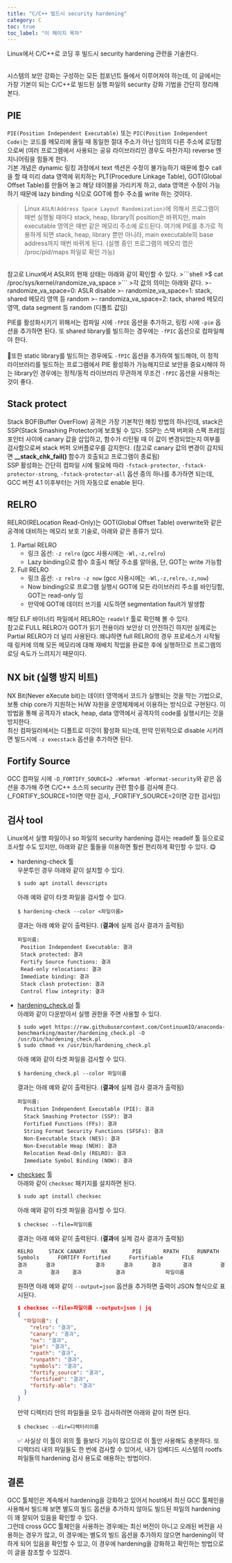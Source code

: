 ```yaml
---
title: "C/C++ 빌드시 security hardening"
category: C
toc: true
toc_label: "이 페이지 목차"
---
```


Linux에서 C/C++로 코딩 후 빌드시 security hardening 관련을 기술한다.

<br>
시스템의 보안 강화는 구성하는 모든 컴포넌트 들에서 이루어져야 하는데, 이 글에서는 가장 기본이 되는 C/C++로 빌드된 실행 파일의 security 강화 기법을 간단히 정리해 본다.

## PIE
`PIE(Position Independent Executable)` 또는 `PIC(Position Independent Code)`는 코드를 메모리에 올릴 때 동일한 절대 주소가 아닌 임의의 다른 주소에 로딩함으로써 (여러 프로그램에서 사용되는 공유 라이브러리인 경우도 마찬가지) reverse 엔지니어링을 힘들게 한다.  
기본 개념은 dynamic 링킹 과정에서 text 섹션은 수정이 불가능하기 때문에 함수 call을 할 때 미리 data 영역에 위치하는 PLT(Procedure Linkage Table), GOT(Global Offset Table)를 만들어 놓고 해당 테이블을 가리키게 하고, data 영역은 수정이 가능하기 때문에 lazy binding 식으로 GOT에 함수 주소를 write 하는 것이다.
> Linux `ASLR(Address Space Layout Randomization)`에 의해서 프로그램이 매번 실행될 때마다 stack, heap, library의 position은 바뀌지만, main executable 영역은 매번 같은 메모리 주소에 로드된다. 여기에 PIE를 추가로 적용하게 되면 stack, heap, library 뿐만 아니라, main executable의 base address까지 매번 바뀌게 된다. (실행 중인 프로그램의 메모리 맵은 /proc/pid/maps 파일로 확인 가능)  
<br>
참고로 Linux에서 ASLR의 현재 상태는 아래와 같이 확인할 수 있다.
>```shell
>$ cat /proc/sys/kernel/randomize_va_space
>```
>각 값의 의미는 아래와 같다.
>- randomize_va_space=0: ASLR disable
>- randomize_va_space=1: stack, shared 메모리 영역 등 random
>- randomiza_va_space=2: tack, shared 메모리 영역, data segment 등 random (디폴트 값임)

PIE를 활성화시키기 위해서는 컴파일 시에 `-fPIE` 옵션을 추가하고, 링킹 시에 `-pie` 옵션을 추가하면 된다. 또 shared library를 빌드하는 경우에는 `-fPIC` 옵션으로 컴파일해야 한다.  
<br>
🚩또한 static library를 빌드하는 경우에도 `-fPIC` 옵션을 추가하여 빌드해야, 이 정적 라이브러리를 빌드하는 프로그램에서 PIE 활성화가 가능해지므로 보안을 중요시해야 하는 library인 경우에는 정적/동적 라이브러리 무관하게 무조건 `-fPIC` 옵션을 사용하는 것이 좋다.

## Stack protect
Stack BOF(Buffer OverFlow) 공격은 가장 기본적인 해킹 방법의 하나인데, stack은 SSP(Stack Smashing Protector)에 보호될 수 있다. SSP는 스택 버퍼와 스팩 프레임 포인터 사이에 canary 값을 삽입하고, 함수가 리턴될 때 이 값이 변경되었는지 여부를 검사함으로써 stack 버퍼 오버플로우를 감지한다. (참고로 canary 값의 변경이 감지되면 **__stack_chk_fail()** 함수가 호출되고 프로그램이 종료됨)  
SSP 활성화는 간단히 컴파일 시에 필요에 따라 `-fstack-protector`, `-fstack-protector-strong`, `-fstack-protector-all` 옵션 중의 하나를 추가하면 되는데, GCC 버전 4.1 이후부터는 거의 자동으로 enable 된다.

## RELRO
RELRO(RELocation Read-Only)는 GOT(Global Offset Table) overwrite와 같은 공격에 대비하는 메모리 보호 기술로, 아래와 같은 종류가 있다.
1. Partial RELRO
   - 링크 옵션: `-z relro` (gcc 사용시에는 `-Wl,-z,relro`)
   - Lazy binding으로 함수 호출시 해당 주소를 알아옴, 단, GOT는 write 가능함
1. Full RELRO
   - 링크 옵션: `-z relro -z now` (gcc 사용시에는 `-Wl,-z,relro,-z,now`)
   - Now binding으로 프로그램 실행시 GOT에 모든 라이브러리 주소를 바인딩함, GOT는 read-only 임
   - 만약에 GOT에 데이터 쓰기를 시도하면 segmentation fault가 발생함

해당 ELF 바이너리 파일에서 RELRO는 `readelf` 툴로 확인해 볼 수 있다.  
참고로 FULL RELRO가 GOT가 읽기 전용이라 보안상 더 안전하긴 하지만 실제로는 Partial RELRO가 더 널리 사용된다. 왜냐하면 full RELRO의 경우 프로세스가 시작될 때 링커에 의해 모든 메모리에 대해 재배치 작업을 완료한 후에 실행하므로 프로그램의 로딩 속도가 느려지기 때문이다.

## NX bit (실행 방지 비트)
NX Bit(Never eXecute bit)는 데이터 영역에서 코드가 실행되는 것을 막는 기법으로, 보통 chip core가 지원하는 H/W 자원을 운영체제에서 이용하는 방식으로 구현된다. 이 방법을 통해 공격자가 stack, heap, data 영역에서 공격자의 code를 실행시키는 것을 방지한다.  
최신 컴파일러에서는 디폴트로 이것이 활성화 되는데, 만약 인위적으로 disable 시키려면 빌드시에 `-z execstack` 옵션을 추가하면 된다.

## Fortify Source
GCC 컴파일 시에 `-D_FORTIFY_SOURCE=2 -Wformat -Wformat-security`와 같은 옵션을 추가해 주면 C/C++ 소스의 security 관련 함수를 검사해 준다. (_FORTIFY_SOURCE=1이면 약한 검사, _FORTIFY_SOURCE=2이면 강한 검사임)

## 검사 tool
Linux에서 실행 파일이나 so 파일의 security hardening 검사는 readelf 툴 등으로로 조사할 수도 있지만, 아래와 같은 툴들을 이용하면 훨씬 편리하게 확인할 수 있다. 😋
- hardening-check 툴  
  우분투인 경우 아래와 같이 설치할 수 있다.
  ```shell
  $ sudo apt install devscripts
  ```
  아래 예와 같이 타겟 파일을 검사할 수 있다.
  ```shell
  $ hardening-check --color <파일이름>
  ```
  결과는 아래 예와 같이 출력된다. (**결과**에 실제 검사 결과가 출력됨)
  ```shell
  파일이름:
   Position Independent Executable: 결과
   Stack protected: 결과
   Fortify Source functions: 결과
   Read-only relocations: 결과
   Immediate binding: 결과
   Stack clash protection: 결과
   Control flow integrity: 결과
  ```
- [hardening_check.pl](https://github.com/ProhtMeyhet/hardening-check) 툴  
  아래와 같이 다운받아서 실행 권한을 주면 사용할 수 있다.
  ```shell
  $ sudo wget https://raw.githubusercontent.com/ContinuumIO/anaconda-benchmarking/master/hardening_check.pl -O /usr/bin/hardening_check.pl
  $ sudo chmod +x /usr/bin/hardening_check.pl
  ```
  아래 예와 같이 타겟 파일을 검사할 수 있다.
  ```shell
  $ hardening_check.pl --color 파일이름
  ```
  결과는 아래 예와 같이 출력된다. (**결과**에 실제 검사 결과가 출력됨)
  ```shell
  파일이름:
    Position Independent Executable (PIE): 결과
    Stack Smashing Protector (SSP): 결과
    Fortified Functions (FFs): 결과
    String Format Security Functions (SFSFs): 결과
    Non-Executable Stack (NES): 결과
    Non-Executable Heap (NEH): 결과
    Relocation Read-Only (RELRO): 결과
    Immediate Symbol Binding (NOW): 결과
  ```
- [checksec](https://github.com/slimm609/checksec.sh) 툴  
  아래와 같이 `checksec` 패키지를 설치하면 된다.
  ```shell
  $ sudo apt install checksec
  ```  
  아래 예와 같이 타겟 파일을 검사할 수 있다.
  ```shell
  $ checksec --file=파일이름
  ```
  결과는 아래 예와 같이 출력된다. (**결과**에 실제 검사 결과가 출력됨)
  ```shell
  RELRO     STACK CANARY     NX        PIE       RPATH      RUNPATH      Symbols      FORTIFY Fortified      Fortifiable      FILE
  결과      결과             결과      결과      결과       결과         결과         결과    결과           결과             파일이름
  ```
  원하면 아래 예와 같이 `--output=json` 옵션을 추가하면 출력이 JSON 형식으로 표시된다.
  ```json
  $ checksec --file=파일이름 --output=json | jq
  {
    "파일이름": {
      "relro": "결과",
      "canary": "결과",
      "nx": "결과",
      "pie": "결과",
      "rpath": "결과",
      "runpath": "결과",
      "symbols": "결과",
      "fortify_source": "결과",
      "fortified": "결과",
      "fortify-able": "결과"
    }
  }
  ```
  만약 디렉터리 안의 파일들을 모두 검사하려면 아래와 같이 하면 된다.
  ```shell
  $ checksec --dir=디렉터리이름
  ```
  ✅ 사실상 이 툴이 위의 툴 들보다 기능이 많으므로 이 툴만 사용해도 충분하다. 또 디렉터리 내의 파일들도 한 번에 검사할 수 있어서, 내가 임베디드 시스템의 rootfs 파일들의 hardening 검사 용도로 애용하는 방법이다.

## 결론
GCC 툴체인은 계속해서 hardening을 강화하고 있어서 host에서 최신 GCC 툴체인을 사용해서 빌드해 보면 별도의 빌드 옵션을 추가하지 않아도 빌드된 파일의 hardening이 꽤 잘되어 있음을 확인할 수 있다.  
그런데 cross GCC 툴체인을 사용하는 경우에는 최신 버전이 아니고 오래된 버전을 사용하는 경우가 많고, 이 경우에는 별도의 빌드 옵션을 추가하지 않으면 hardening이 약하게 되어 있음을 확인할 수 있고, 이 경우에 hardening을 강화하고 확인하는 방법으로 이 글을 참조할 수 있겠다.
